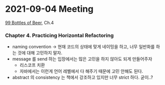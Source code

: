 # 2021-09-04 Meeting

[99 Bottles of Beer](/archive/99bottles_beer_ruby.pdf), Ch.4

### Chapter 4. Practicing Horizontal Refactoring

- naming convention → 현재 코드의 상태에 맞게 네이밍을 하고, 너무 일반화를 하는 것에 대해 고민하지 말자.
- message 를 send 하는 입장에서는 많은 고민을 하지 않아도 되게 만들어주자
    - 리스코프 치환
    - 자바에서는 이런게 언어 레벨에서 다 해주기 때문에 고민 안해도 된다.
- abstract 의 consistency 는 책에서 강조하고 있지만 너무 strict 하다. 굳이..?
